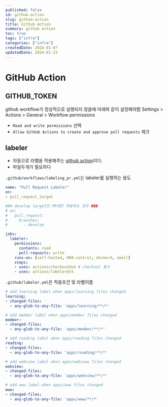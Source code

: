 ```yaml
---
published: false
id: github-action
slug: github-action
title: Github Action
summary: github action
toc: true
tags: ["infra"]
categories: ["infra"]
createdDate: 2024-01-07
updatedDate: 2024-01-23
---
```


# GitHub Action

## GITHUB_TOKEN
github workflow가 정상적으로 실행되지 않을때 아래와 같이 설정해야함
Settings > Actions > General > Workflow permissions
- `Read and write permissions` 선택
- `Allow GitHub Actions to create and approve pull requests` 체크

## labeler
- 자동으로 라벨을 적용해주는 [github action](https://github.com/marketplace/actions/labeler)이다.
- 파일두개가 필요하다

`.github/workflows/labeling_pr.yml`는 labeler를 실행하는 용도
```yaml
name: "Pull Request Labeler"
on:
- pull_request_target

### develop target인 PR에만 적용하는 경우 ###
# on:
#   pull_request:
#     branches:
#       - develop

jobs:
  labeler:
    permissions:
      contents: read
      pull-requests: write
    runs-on: [self-hosted, HRA-control, dockerd, small]
    steps:
    - uses: actions/checkout@v4 # checkout 필수
    - uses: actions/labeler@v5
```

`.github/labeler.yml`은 적용조건 및 라벨이름
```yaml
# add learning label when apps/learning files changed
learning:
- changed-files:
  - any-glob-to-any-file: 'apps/learning/**/*'

# add member label when apps/member files changed
member:
- changed-files:
  - any-glob-to-any-file: 'apps/member/**/*'

# add reading label when apps/reading files changed
reading:
- changed-files:
  - any-glob-to-any-file: 'apps/reading/**/*'

# add webview label when apps/webview files changed
webview:
- changed-files:
  - any-glob-to-any-file: 'apps/webview/**/*'

# add www label when apps/www files changed
www:
- changed-files:
  - any-glob-to-any-file: 'apps/www/**/*'
```
